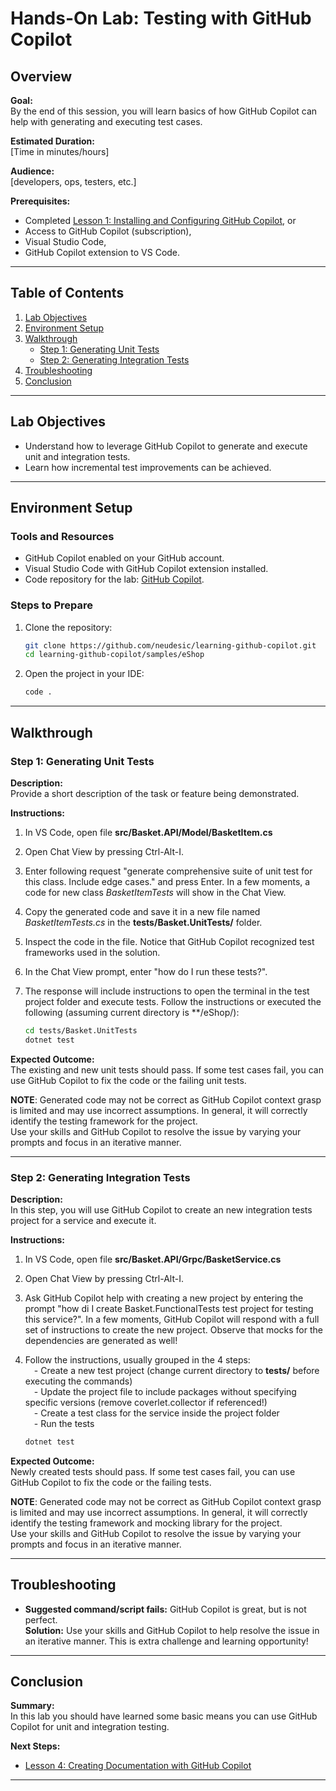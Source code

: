 
# Hands-On Lab: Testing with GitHub Copilot

## Overview

**Goal:**  
By the end of this session, you will learn basics of how GitHub Copilot can help with generating and executing test cases.

**Estimated Duration:**  
[Time in minutes/hours]

**Audience:**  
[developers, ops, testers, etc.]

**Prerequisites:**  

- Completed [Lesson 1: Installing and Configuring GitHub Copilot](docs/lesson1.md), or
- Access to GitHub Copilot (subscription),
- Visual Studio Code,
- GitHub Copilot extension to VS Code.

---

## Table of Contents

1. [Lab Objectives](#lab-objectives)
2. [Environment Setup](#environment-setup)
3. [Walkthrough](#walkthrough)
    - [Step 1: Generating Unit Tests](#step-1-generating-unit-tests)
    - [Step 2: Generating Integration Tests](#step-2-generating-integration-tests)
4. [Troubleshooting](#troubleshooting)
5. [Conclusion](#conclusion)

---

## Lab Objectives
  
- Understand how to leverage GitHub Copilot to generate and execute unit and integration tests.  
- Learn how incremental test improvements can be achieved.  

---

## Environment Setup

### Tools and Resources

- GitHub Copilot enabled on your GitHub account.
- Visual Studio Code with GitHub Copilot extension installed.
- Code repository for the lab: [GitHub Copilot](https://github.com/neudesic/learning-github-copilot).

### Steps to Prepare

1. Clone the repository:  

   ```bash
   git clone https://github.com/neudesic/learning-github-copilot.git
   cd learning-github-copilot/samples/eShop
   ```

2. Open the project in your IDE:  

   ```bash
   code .
   ```

---

## Walkthrough

### Step 1: Generating Unit Tests

**Description:**  
Provide a short description of the task or feature being demonstrated.  

**Instructions:**  

1. In VS Code, open file **src/Basket.API/Model/BasketItem.cs**
2. Open Chat View by pressing Ctrl-Alt-I.
3. Enter following request "generate comprehensive suite of unit test for this class. Include edge cases." and press Enter.  In a few moments, a code for new class *BasketItemTests* will show in the Chat View.
4. Copy the generated code and save it in a new file named *BasketItemTests.cs* in the **tests/Basket.UnitTests/** folder.
5. Inspect the code in the file. Notice that GitHub Copilot recognized test frameworks used in the solution.
6. In the Chat View prompt, enter "how do I run these tests?".
7. The response will include instructions to open the terminal in the test project folder and execute tests. Follow the instructions or executed the following (assuming current directory is **/eShop/):

   ```bash
   cd tests/Basket.UnitTests
   dotnet test
   ```

**Expected Outcome:**  
The existing and new unit tests should pass. If some test cases fail, you can use GitHub Copilot to fix the code or the failing unit tests.  

**NOTE**:  Generated code may not be correct as GitHub Copilot context grasp is limited and may use incorrect assumptions.  In general, it will correctly identify the testing framework for the project.  
Use your skills and GitHub Copilot to resolve the issue by varying your prompts and focus in an iterative manner.  

---

### Step 2: Generating Integration Tests

**Description:**  
In this step, you will use GitHub Copilot to create an new integration tests project for a service and execute it.  

**Instructions:**  

1. In VS Code, open file **src/Basket.API/Grpc/BasketService.cs**
2. Open Chat View by pressing Ctrl-Alt-I.
3. Ask GitHub Copilot help with creating a new project by entering the prompt "how di I create Basket.FunctionalTests test project for testing this service?". In a few moments, GitHub Copilot will respond with a full set of instructions to create the new project. Observe that mocks for the dependencies are generated as well!
4. Follow the instructions, usually grouped in the 4 steps:  
&emsp;- Create a new test project (change current directory to **tests/** before executing the commands)  
&emsp;- Update the project file to include packages without specifying specific versions (remove coverlet.collector if referenced!)  
&emsp;- Create a test class for the service inside the project folder  
&emsp;- Run the tests

   ```bash
   dotnet test
   ```

**Expected Outcome:**  
Newly created tests should pass. If some test cases fail, you can use GitHub Copilot to fix the code or the failing tests.  

**NOTE**:  Generated code may not be correct as GitHub Copilot context grasp is limited and may use incorrect assumptions.  In general, it will correctly identify the testing framework and mocking library for the project.  
Use your skills and GitHub Copilot to resolve the issue by varying your prompts and focus in an iterative manner.  

---

## Troubleshooting

- **Suggested command/script fails:** GitHub Copilot is great, but is not perfect.  
  **Solution:**  Use your skills and GitHub Copilot to help resolve the issue in an iterative manner. This is extra challenge and learning opportunity!

---

## Conclusion

**Summary:**  
In this lab you should have learned some basic means you can use GitHub Copilot for unit and integration testing.  

**Next Steps:**  

- [Lesson 4: Creating Documentation with GitHub Copilot](docs/lesson4.md)

---
